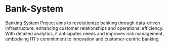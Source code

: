 # Bank-System
Banking System Project aims to revolutionize banking through data-driven infrastructure, enhancing customer relationships and operational efficiency. With detailed analytics, it anticipates needs and improves risk management, embodying ITI's commitment to innovation and customer-centric banking.
